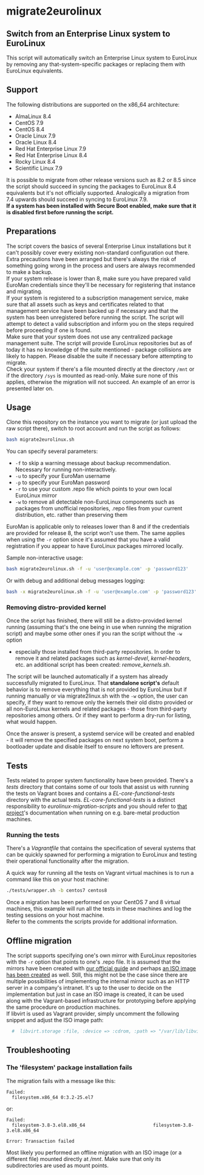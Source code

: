 # migrate2eurolinux

## Switch from an Enterprise Linux system to EuroLinux

This script will automatically switch an Enterprise Linux system to EuroLinux
by removing any that-system-specific packages or replacing them with EuroLinux
equivalents.

## Support

The following distributions are supported on the x86_64 architecture:
- AlmaLinux 8.4
- CentOS 7.9
- CentOS 8.4
- Oracle Linux 7.9
- Oracle Linux 8.4
- Red Hat Enterprise Linux 7.9
- Red Hat Enterprise Linux 8.4
- Rocky Linux 8.4
- Scientific Linux 7.9

It is possible to migrate from other release versions such as 8.2 or 8.5 since
the script should succeed in syncing the packages to EuroLinux 8.4 equivalents
but it's not officially supported. Analogically a migration from 7.4 upwards
should succeed in syncing to EuroLinux 7.9.  
**If a system has been installed with Secure Boot enabled, make sure that it
is disabled first before running the script.**

## Preparations

The script covers the basics of several Enterprise Linux installations but it
can't possibly cover every existing non-standard configuration out there.  
Extra precautions have been arranged but there's always the risk of something
going wrong in the process and users are always recommended to make a backup.  
If your system release is lower than 8, make sure you have prepared valid
EuroMan credentials since they'll be necessary for registering that instance
and migrating.  
If your system is registered to a subscription management service, make sure
that all assets such as keys and certificates related to that management
service have been backed up if necessary and that the system has been
unregistered before running the script. The script will attempt to detect a
valid subscription and inform you on the steps required before proceeding if
one is found.  
Make sure that your system does not use any centralized package management
suite. The script will provide EuroLinux repositories but as of today it has
no knowledge of the suite mentioned - package collisions are likely to happen.
Please disable the suite if necessary before attempting to migrate.  
Check your system if there's a file mounted directly at the directory `/mnt`
or if the directory `/sys` is mounted as read-only. Make sure none of this
applies, otherwise the migration will not succeed. An example of an error is
presented later on.

## Usage

Clone this repository on the instance you want to migrate (or just upload the
raw script there), switch to root account and run the script as follows:

```bash
bash migrate2eurolinux.sh
```

You can specify several parameters:

- `-f` to skip a warning message about backup recommendation. Necessary for
  running non-interactively.
- `-u` to specify your EuroMan username
- `-p` to specify your EuroMan password
- `-r` to use your custom .repo file which points to your own local EuroLinux
  mirror
- `-w` to remove all detectable non-EuroLinux components such as packages from
  unofficial repositories, .repo files from your current distribution, etc. 
  rather than preserving them

EuroMan is applicable only to releases lower than 8 and if the credentials are
provided for release 8, the script won't use them. The same applies when using
the `-r` option since it's assumed that you have a valid registration if you
appear to have EuroLinux packages mirrored locally.

Sample non-interactive usage:

```bash
bash migrate2eurolinux.sh -f -u 'user@example.com' -p 'password123'
```

Or with debug and additional debug messages logging:

```bash
bash -x migrate2eurolinux.sh -f -u 'user@example.com' -p 'password123' | tee -a migration_debug.log
```

### Removing distro-provided kernel

Once the script has finished, there will still be a distro-provided kernel
running (assuming that's the one being in use when running the migration
script) and maybe some other ones if you ran the script without the `-w` option
- especially those installed from third-party repositories. In order to remove
  it and related packages such as *kernel-devel*, *kernel-headers*, etc. an
additional script has been created: *remove_kernels.sh*.

The script will be launched automatically if a system has already successfully
migrated to EuroLinux. That **standalone script's** default behavior is to
remove everything that is not provided by EuroLinux but if running manually or
via migrate2linux.sh with the `-w` option, the user can specify, if they want
to remove only the kernels their old distro provided or all non-EuroLinux
kernels and related packages - those from third-party repositories among
others. Or if they want to perform a dry-run for listing, what would happen.

Once the answer is present, a systemd service will be created and enabled - it
will remove the specified packages on next system boot, perform a bootloader
update and disable itself to ensure no leftovers are present.

## Tests

Tests related to proper system functionality have been provided. There's a
*tests* directory that contains some of our tools that assist us with running
the tests on Vagrant boxes and contains a *EL-core-functional-tests* directory
with the actual tests.
*EL-core-functional-tests* is a distinct responsibility to
*eurolinux-migration-scripts* and you should refer to [that
project](https://github.com/EuroLinux/EL-core-functional-tests)'s
documentation when running on e.g. bare-metal production machines.

### Running the tests

There's a *Vagrantfile* that contains the specification of several systems
that can be quickly spawned for performing a migration to EuroLinux and
testing their operational functionality after the migration. 

A quick way for running all the tests on Vagrant virtual machines is to run a
command like this on your host machine:

```bash
./tests/wrapper.sh -b centos7 centos8
```

Once a migration has been performed on your CentOS 7 and 8 virtual machines,
this example will run all the tests in these machines and log the testing
sessions on your host machine.  
Refer to the comments the scripts provide for additional information.

## Offline migration

The script supports specifying one's own mirror with EuroLinux repositories
with the `-r` option that points to one's .repo file. It is assumed that the
mirrors have been created with [our official
guide](https://docs.euro-linux.com/HowTo/mirror-eurolinux-locally/) and
perhaps [an ISO image has been
created](https://docs.euro-linux.com/HowTo/create-iso-with-repositories/) as
well. Still, this might not be the case since there are multiple possibilities
of implementing the internal mirror such as an HTTP server in a company's
intranet. It's up to the user to decide on the implementation but just in case
an ISO image is created, it can be used along with the Vagrant-based
infrastructure for prototyping before applying the same procedure on
production machines.  
If libvirt is used as Vagrant provider, simply uncomment the following
snippet and adjust the ISO image path:
```ruby
  #  libvirt.storage :file, :device => :cdrom, :path => "/var/lib/libvirt/images/mirror.iso"
```

## Troubleshooting

### The 'filesystem' package installation fails

The migration fails with a message like this:
```
Failed:
  filesystem.x86_64 0:3.2-25.el7
```

or:
```
Failed:
  filesystem-3.8-3.el8.x86_64                         filesystem-3.8-3.el8.x86_64

Error: Transaction failed
```

Most likely you performed an offline migration with an ISO image (or a
different file) mounted directly at */mnt*. Make sure that only its
subdirectories are used as mount points.
